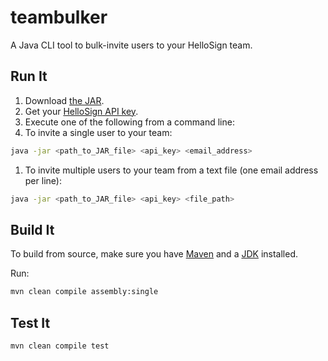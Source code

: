 # teambulker
A Java CLI tool to bulk-invite users to your HelloSign team.

## Run It

1. Download [the JAR](releases/latest/teambulker.jar).
1. Get your [HelloSign API key](https://www.hellosign.com/home/myAccount/current_tab/integrations#api).
1. Execute one of the following from a command line:
  1. To invite a single user to your team:
  ```bash
  java -jar <path_to_JAR_file> <api_key> <email_address>
  ```
  1. To invite multiple users to your team from a text file (one email address per line):
  ```bash
  java -jar <path_to_JAR_file> <api_key> <file_path>
  ```

## Build It

To build from source, make sure you have [Maven](https://maven.apache.org/) and a [JDK](http://www.oracle.com/technetwork/java/javase/downloads/index.html) installed.

Run:

```bash
mvn clean compile assembly:single
```

## Test It

```bash
mvn clean compile test
```